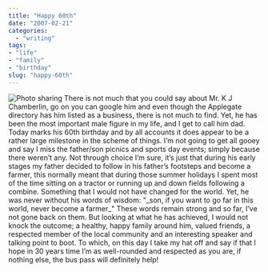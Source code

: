 ```yaml
---
title: "Happy 60th"
date: "2007-02-21"
categories:
  - "writing"
tags:
- "life"
- "family"
- "birthday"
slug: "happy-60th"
---
```


![Photo sharing](/images/257181807.jpg)
There is not much that you could say about Mr. K J Chamberlin, go on you can google him and even though the Applegate directory has him listed as a business, there is not much to find. Yet, he has been the most important male figure in my life, and I get to call him dad. Today marks his 60th birthday and by all accounts it does appear to be a rather large milestone in the scheme of things. I’m not going to get all gooey and say I miss the father/son picnics and sports day events; simply because there weren’t any. Not through choice I’m sure, it’s just that during his early stages my father decided to follow in his father’s footsteps and become a farmer, this normally meant that during those summer holidays I spent most of the time sitting on a tractor or running up and down fields following a combine. Something that I would not have changed for the world. Yet, he was never without his words of wisdom: "\_son, if you want to go far in this world, never become a farmer\_" These words remain strong and so far, I’ve not gone back on them. But looking at what he has achieved, I would not knock the outcome; a healthy, happy family around him, valued friends, a respected member of the local community and an interesting speaker and talking point to boot. To which, on this day I take my hat off and say if that I hope in 30 years time I’m as well-rounded and respected as you are, if nothing else, the bus pass will definitely help!
